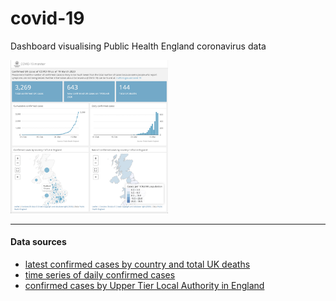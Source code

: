 # covid-19
Dashboard visualising Public Health England coronavirus data

<img src="screenshot.png" width="50%"> 

---

#### Data sources

- [latest confirmed cases by country and total UK deaths](https://www.arcgis.com/sharing/rest/content/items/bc8ee90225644ef7a6f4dd1b13ea1d67/data)
- [time series of daily confirmed cases](https://www.arcgis.com/sharing/rest/content/items/e5fd11150d274bebaaf8fe2a7a2bda11/data)
- [confirmed cases by Upper Tier Local Authority in England](https://www.arcgis.com/sharing/rest/content/items/b684319181f94875a6879bbc833ca3a6/data)